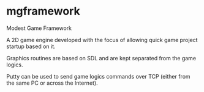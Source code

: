 mgframework
===========

Modest Game Framework

A 2D game engine developed with the focus of allowing quick game project startup based on it.

Graphics routines are based on SDL and are kept separated from the game logics. 

Putty can be used to send game logics commands over TCP (either from the same PC or across the Internet).
